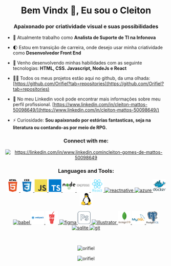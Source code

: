 <h1 align="center">Bem Vindx 👋, Eu sou o Cleiton</h1>
<h3 align="center">Apaixonado por criatividade visual e suas possibilidades</h3>

- 🔭 Atualmente trabalho como **Analista de Suporte de TI na Infonova**

- 🌓 Estou em transição de carreira, onde desejo usar minha criatividade como **Desenvolvedor Front End**

- 🌱 Venho desenvolvendo minhas habilidades com as seguinte tecnologias:
**HTML, CSS. Javascript, NodeJs e React**

- 👨‍💻 Todos os meus projetos estão aqui no github, da uma olhada:
[https://github.com/Orifiel?tab=repositories](https://github.com/Orifiel?tab=repositories)

- 📄 No meu Linkedin você pode encontrar mais informações sobre meu perfil profissional. [https://www.linkedin.com/in/cleiton-mattos-50098649/](https://www.linkedin.com/in/cleiton-mattos-50098649/)

- ⚡ Curiosidade: **Sou apaixonado por estórias fantasticas, seja na literatura ou contando-as por meio de RPG.**

<h3 align="center">Connect with me:</h3>
<p align="center">
<a href="https://linkedin.com/in/https://linkedin.com/in/www.linkedin.comincleiton-gomes-de-mattos-50098649" target="blank"><img align="center" src="https://cdn.jsdelivr.net/npm/simple-icons@3.0.1/icons/linkedin.svg" alt="https://linkedin.com/in/www.linkedin.comincleiton-gomes-de-mattos-50098649" height="30" width="40" /></a>
</p>

<h3 align="center">Languages and Tools:</h3>
<div align="center">
<p align="center"> 
<a href="https://www.w3.org/html/" target="_blank"> <img src="https://raw.githubusercontent.com/devicons/devicon/master/icons/html5/html5-original-wordmark.svg" alt="html5" width="40" height="40"/> </a> <a href="https://www.w3schools.com/css/" target="_blank"> <img src="https://raw.githubusercontent.com/devicons/devicon/master/icons/css3/css3-original-wordmark.svg" alt="css3" width="40" height="40"/> </a> <a href="https://developer.mozilla.org/en-US/docs/Web/JavaScript" target="_blank"> <img src="https://raw.githubusercontent.com/devicons/devicon/master/icons/javascript/javascript-original.svg" alt="javascript" width="40" height="40"/> </a> <a href="https://www.typescriptlang.org/" target="_blank"> <img src="https://raw.githubusercontent.com/devicons/devicon/master/icons/typescript/typescript-original.svg" alt="typescript" width="40" height="40"/> </a> <a href="https://nodejs.org" target="_blank"> <img src="https://raw.githubusercontent.com/devicons/devicon/master/icons/nodejs/nodejs-original-wordmark.svg" alt="nodejs" width="40" height="40"/> </a> <a href="https://expressjs.com" target="_blank"> <img src="https://raw.githubusercontent.com/devicons/devicon/master/icons/express/express-original-wordmark.svg" alt="express" width="40" height="40"/> </a> <a href="https://reactjs.org/" target="_blank"> <img src="https://raw.githubusercontent.com/devicons/devicon/master/icons/react/react-original-wordmark.svg" alt="react" width="40" height="40"/> </a> <a href="https://reactnative.dev/" target="_blank"> <img src="https://reactnative.dev/img/header_logo.svg" alt="reactnative" width="40" height="40"/><a href="https://azure.microsoft.com/en-in/" target="_blank"> <img src="https://www.vectorlogo.zone/logos/microsoft_azure/microsoft_azure-icon.svg" alt="azure" width="40" height="40"/> </a>   <a href="https://www.docker.com/" target="_blank"> <img src="https://raw.githubusercontent.com/devicons/devicon/master/icons/docker/docker-original-wordmark.svg" alt="docker" width="40" height="40"/> </a><a href="https://www.linux.org/" target="_blank"> <img src="https://raw.githubusercontent.com/devicons/devicon/master/icons/linux/linux-original.svg" alt="linux" width="40" height="40"/> </a> </p>


<a href="https://babeljs.io/" target="_blank"> <img src="https://www.vectorlogo.zone/logos/babeljs/babeljs-icon.svg" alt="babel" width="40" height="40"/> </a> <a href="https://webpack.js.org" target="_blank"> <img src="https://raw.githubusercontent.com/devicons/devicon/d00d0969292a6569d45b06d3f350f463a0107b0d/icons/webpack/webpack-original-wordmark.svg" alt="webpack" width="40" height="40"/> </a> <a href="https://gulpjs.com" target="_blank"> <img src="https://raw.githubusercontent.com/devicons/devicon/master/icons/gulp/gulp-plain.svg" alt="gulp" width="40" height="40"/> </a>
<a href="https://www.figma.com/" target="_blank"> <img src="https://www.vectorlogo.zone/logos/figma/figma-icon.svg" alt="figma" width="40" height="40"/> </a> <a href="https://www.photoshop.com/en" target="_blank"> <img src="https://raw.githubusercontent.com/devicons/devicon/master/icons/photoshop/photoshop-line.svg" alt="photoshop" width="40" height="40"/> <a href="https://www.adobe.com/in/products/illustrator.html" target="_blank"> <img src="https://www.vectorlogo.zone/logos/adobe_illustrator/adobe_illustrator-icon.svg" alt="illustrator" width="40" height="40"/> <a href="https://www.mongodb.com/" target="_blank"> <img src="https://raw.githubusercontent.com/devicons/devicon/master/icons/mongodb/mongodb-original-wordmark.svg" alt="mongodb" width="40" height="40"/> </a> <a href="https://www.mysql.com/" target="_blank"> <img src="https://raw.githubusercontent.com/devicons/devicon/master/icons/mysql/mysql-original-wordmark.svg" alt="mysql" width="40" height="40"/> </a> </a> <a href="https://www.postgresql.org" target="_blank"> <img src="https://raw.githubusercontent.com/devicons/devicon/master/icons/postgresql/postgresql-original-wordmark.svg" alt="postgresql" width="40" height="40"/> </a> </a> <a href="https://www.sqlite.org/" target="_blank"> <img src="https://www.vectorlogo.zone/logos/sqlite/sqlite-icon.svg" alt="sqlite" width="40" height="40"/> </a> <a href="https://git-scm.com/" target="_blank"> <img src="https://www.vectorlogo.zone/logos/git-scm/git-scm-icon.svg" alt="git" width="40" height="40"/> </a>  
</p>
</div>
<br>
<div align="center">
<p><img align="center" src="https://github-readme-stats.vercel.app/api/top-langs?username=orifiel&show_icons=true&locale=en&layout=compact&theme=dracula" alt="orifiel" /></p>
 
<p><img align="center" src="https://github-readme-stats.vercel.app/api?username=orifiel&show_icons=true&locale=en&theme=dracula" alt="orifiel" /></p>
</div>
